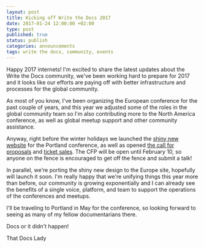 ```yaml
---
layout: post
title: Kicking off Write the Docs 2017
date: 2017-01-24 12:00:00 +02:00
type: post
published: true
status: publish
categories: announcements
tags: write the docs, community, events
---
```


Happy 2017 internets! I'm excited to share the latest updates about the Write the Docs community, we've 
been working hard to prepare for 2017 and it looks like our efforts are paying off with better infrastructure 
and processes for the global community.

As most of you know, I've been organizing the European conference for the past couple of years, 
and this year we adjusted some of the roles in the global community team so I'm also contributing 
more to the North America conference, as well as global meetup support and other community assistance.

Anyway, right before the winter holidays we launched the [shiny new website](http://www.writethedocs.org/conf/na/2017/) 
for the Portland conference, as well as opened [the call for proposals](http://www.writethedocs.org/conf/na/2017/cfp/) 
and [ticket sales](http://www.writethedocs.org/conf/na/2017/tickets/). The CFP will be 
open until February 10, so anyone on the fence is encouraged to get off the fence and submit a talk!

In parallel, we're porting the shiny new design to the Europe site, hopefully will launch it soon. I'm 
really happy that we're unifying things this year more than before, our community is growing exponentially 
and I can already see the benefits of a single voice, platform, and team to support the operations of the 
conferences and meetups.

I'll be traveling to Portland in May for the conference, so looking forward to seeing as many of my 
fellow documentarians there.

Docs or it didn't happen!

That Docs Lady
